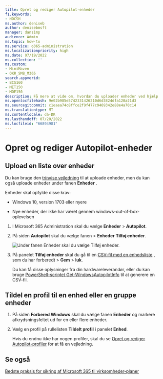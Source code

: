 ```yaml
---
title: Opret og rediger Autopilot-enheder
f1.keywords:
- NOCSH
ms.author: deniseb
author: denisebmsft
manager: dansimp
audience: Admin
ms.topic: how-to
ms.service: o365-administration
ms.localizationpriority: high
ms.date: 07/19/2022
ms.collection: ''
ms.custom:
- MiniMaven
- OKR_SMB_M365
search.appverid:
- BCS160
- MET150
- MOE150
description: Få mere at vide om, hvordan du uploader enheder ved hjælp af Autopilot i Microsoft 365 Business Premium. Du kan tildele en profil til en enhed eller en gruppe enheder.
ms.openlocfilehash: 9e02b985e5742331426210d6d3824dfa120a21d3
ms.sourcegitcommit: c1eaea74c8ffce2f9f477c9469342e88e4a70c14
ms.translationtype: MT
ms.contentlocale: da-DK
ms.lasthandoff: 07/20/2022
ms.locfileid: "66894981"
---
```

# <a name="create-and-edit-autopilot-devices"></a>Opret og rediger Autopilot-enheder

## <a name="upload-a-list-of-devices"></a>Upload en liste over enheder

Du kan bruge den [trinvise vejledning](m365bp-add-Autopilot-devices-and-profile.md) til at uploade enheder, men du kan også uploade enheder under fanen **Enheder** . 
  
Enheder skal opfylde disse krav:
  
- Windows 10, version 1703 eller nyere
    
- Nye enheder, der ikke har været gennem windows-out-of-box-oplevelsen

1. I Microsoft 365 Administration skal du vælge **Enheder** \> **Autopilot**.
  
2. På siden **Autopilot** skal du vælge fanen \> **Enheder** **Tilføj enheder**.
    
    ![Under fanen Enheder skal du vælge Tilføj enheder.](./../media/6ba81e22-c873-40ad-8a72-ce64d15ea6ba.png)
  
3. På panelet **Tilføj enheder** skal du gå til en [CSV-fil med en enhedsliste](../admin/misc/device-list.md)  , som du har forberedt \> **Gem** \> **luk**.
    
    Du kan få disse oplysninger fra din hardwareleverandør, eller du kan bruge [PowerShell-scriptet Get-WindowsAutopilotInfo](https://www.powershellgallery.com/packages/Get-WindowsAutopilotInfo) til at generere en CSV-fil. 
    
## <a name="assign-a-profile-to-a-device-or-a-group-of-devices"></a>Tildel en profil til en enhed eller en gruppe enheder

1. På siden **Forbered Windows** skal du vælge fanen **Enheder** og markere afkrydsningsfeltet ud for en eller flere enheder. 
    
2. Vælg en profil på rullelisten **Tildelt profil** i panelet **Enhed**. 
    
    Hvis du endnu ikke har nogen profiler, skal du se [Opret og rediger Autopilot-profiler](../admin/devices/create-and-edit-Autopilot-profiles.md) for at få en vejledning. 

## <a name="see-also"></a>Se også

[Bedste praksis for sikring af Microsoft 365 til virksomheder-planer](../admin/security-and-compliance/secure-your-business-data.md)
